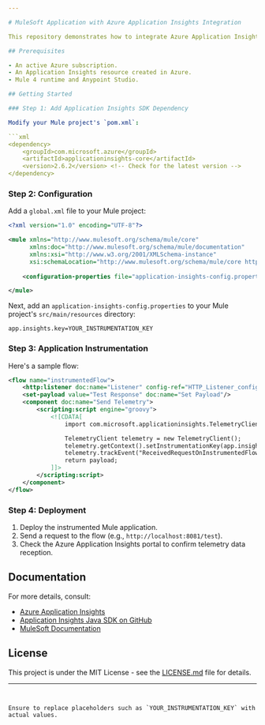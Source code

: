 ```yaml
---

# MuleSoft Application with Azure Application Insights Integration

This repository demonstrates how to integrate Azure Application Insights into a MuleSoft application for telemetry gathering.

## Prerequisites

- An active Azure subscription.
- An Application Insights resource created in Azure.
- Mule 4 runtime and Anypoint Studio.

## Getting Started

### Step 1: Add Application Insights SDK Dependency

Modify your Mule project's `pom.xml`:

```xml
<dependency>
    <groupId>com.microsoft.azure</groupId>
    <artifactId>applicationinsights-core</artifactId>
    <version>2.6.2</version> <!-- Check for the latest version -->
</dependency>
```

### Step 2: Configuration

Add a `global.xml` file to your Mule project:

```xml
<?xml version="1.0" encoding="UTF-8"?>

<mule xmlns="http://www.mulesoft.org/schema/mule/core"
      xmlns:doc="http://www.mulesoft.org/schema/mule/documentation"
      xmlns:xsi="http://www.w3.org/2001/XMLSchema-instance"
      xsi:schemaLocation="http://www.mulesoft.org/schema/mule/core http://www.mulesoft.org/schema/mule/core/current/mule.xsd">
       
    <configuration-properties file="application-insights-config.properties" doc:name="Configuration properties" />

</mule>
```

Next, add an `application-insights-config.properties` to your Mule project's `src/main/resources` directory:

```
app.insights.key=YOUR_INSTRUMENTATION_KEY
```

### Step 3: Application Instrumentation

Here's a sample flow:

```xml
<flow name="instrumentedFlow">
    <http:listener doc:name="Listener" config-ref="HTTP_Listener_config" path="/test"/>
    <set-payload value="Test Response" doc:name="Set Payload"/>
    <component doc:name="Send Telemetry">
        <scripting:script engine="groovy">
            <![CDATA[
                import com.microsoft.applicationinsights.TelemetryClient;

                TelemetryClient telemetry = new TelemetryClient();
                telemetry.getContext().setInstrumentationKey(app.insights.key);
                telemetry.trackEvent("ReceivedRequestOnInstrumentedFlow");
                return payload;
            ]]>
        </scripting:script>
    </component>
</flow>
```

### Step 4: Deployment

1. Deploy the instrumented Mule application.
2. Send a request to the flow (e.g., `http://localhost:8081/test`).
3. Check the Azure Application Insights portal to confirm telemetry data reception.

## Documentation

For more details, consult:

- [Azure Application Insights](https://docs.microsoft.com/en-us/azure/azure-monitor/app/app-insights-overview)
- [Application Insights Java SDK on GitHub](https://github.com/microsoft/ApplicationInsights-Java)
- [MuleSoft Documentation](https://docs.mulesoft.com/mule-runtime/4.3/)

## License

This project is under the MIT License - see the [LICENSE.md](LICENSE.md) file for details.

---
```


Ensure to replace placeholders such as `YOUR_INSTRUMENTATION_KEY` with actual values.

